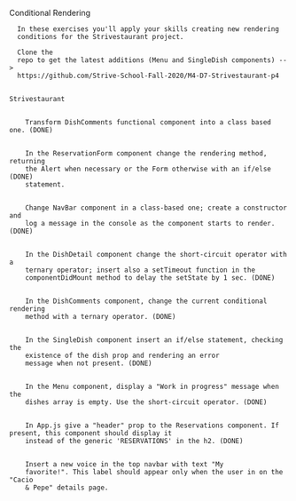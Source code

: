 Conditional Rendering

      In these exercises you'll apply your skills creating new rendering
      conditions for the Strivestaurant project.

      Clone the
      repo to get the latest additions (Menu and SingleDish components) -->
      https://github.com/Strive-School-Fall-2020/M4-D7-Strivestaurant-p4


    Strivestaurant


        Transform DishComments functional component into a class based one. (DONE)


        In the ReservationForm component change the rendering method, returning
        the Alert when necessary or the Form otherwise with an if/else (DONE)
        statement.


        Change NavBar component in a class-based one; create a constructor and
        log a message in the console as the component starts to render. (DONE)


        In the DishDetail component change the short-circuit operator with a
        ternary operator; insert also a setTimeout function in the
        componentDidMount method to delay the setState by 1 sec. (DONE)


        In the DishComments component, change the current conditional rendering
        method with a ternary operator. (DONE)


        In the SingleDish component insert an if/else statement, checking the
        existence of the dish prop and rendering an error
        message when not present. (DONE)


        In the Menu component, display a "Work in progress" message when the
        dishes array is empty. Use the short-circuit operator. (DONE)


        In App.js give a "header" prop to the Reservations component. If present, this component should display it
        instead of the generic 'RESERVATIONS' in the h2. (DONE)


        Insert a new voice in the top navbar with text "My
        favorite!". This label should appear only when the user in on the "Cacio
        & Pepe" details page.

